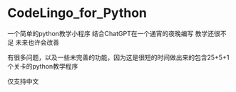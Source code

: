 # CodeLingo_for_Python
一个简单的python教学小程序
结合ChatGPT在一个通宵的夜晚编写
教学还很不足 未来也许会改善

有很多问题，以及一些未完善的功能，因为这是很短的时间做出来的包含25+5+1个关卡的python教学程序

仅支持中文
